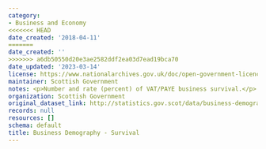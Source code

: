 ```yaml
---
category:
- Business and Economy
<<<<<<< HEAD
date_created: '2018-04-11'
=======
date_created: ''
>>>>>>> a6db50550d20e3ae2582ddf2ea03d7ead19bca70
date_updated: '2023-03-14'
license: https://www.nationalarchives.gov.uk/doc/open-government-licence/version/3/
maintainer: Scottish Government
notes: <p>Number and rate (percent) of VAT/PAYE business survival.</p>
organization: Scottish Government
original_dataset_link: http://statistics.gov.scot/data/business-demography---survival
records: null
resources: []
schema: default
title: Business Demography - Survival
---
```

